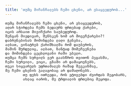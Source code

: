 ```yaml
---
title: 'თუმც მიჩანჩალებს ჩემი ცხენი, არ ვსაყვედურობ...'
---
```


    თუმც მიჩანჩალებს ჩემი ცხენი, არ ვსაყვედურობ,
    აღარ სჭირდება ჩემს ბედაურს ფრთებად ქარები,
    იცის არსაით მივიჩქარი საუბედუროდ.
    შენგან მივდივარ, შენსკენ ხომ არ მოვეჩქარები?!
    დაბრუნებისას მომინდება ლაღი ჭენება,
    ალბათ, ვინატრებ ქარიშხალმა რომ დაუბეროს,
    მაშინ შურდულიც, ალბათ, ზანტად მომეჩვენება
    და მომინდება ცეცხლოვანი რაში უბელო.
    თუმცა ჩემს სურვილს ვერ გაასწროს თვითონ პეგასმა,
    ჩემი სურვილი, ვიცი, გზაში არ დამაყოვნებს,
    თუკი სიყვარულს უფრთამალეს რაშად შევკაზმავ,
    მე ჩემი ცხენის ჯალაგობაც არ დამაღონებს.
            თუ ფეხს ითრევდა, როს ვტოვებდი ძვირფას მეგობარს,
            ახლაც იაროს, მე ტრფიალის ფრთებიც მეყოფა.
